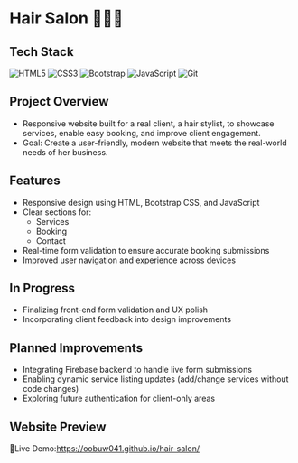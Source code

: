 # Hair Salon 💇🏽‍♀️
## Tech Stack
![HTML5](https://img.shields.io/badge/HTML5-E34F26?style=for-the-badge&logo=html5&logoColor=white)
![CSS3](https://img.shields.io/badge/CSS3-1572B6?style=for-the-badge&logo=css3&logoColor=white)
![Bootstrap](https://img.shields.io/badge/Bootstrap-563D7C?style=for-the-badge&logo=bootstrap&logoColor=white)
![JavaScript](https://img.shields.io/badge/JavaScript-F7DF1E?style=for-the-badge&logo=javascript&logoColor=black)
![Git](https://img.shields.io/badge/Git-F05032?style=for-the-badge&logo=git&logoColor=white)
## Project Overview
- Responsive website built for a real client, a hair stylist, to showcase services, enable easy booking, and improve client engagement.
- Goal: Create a user-friendly, modern website that meets the real-world needs of her business.

## Features
- Responsive design using HTML, Bootstrap CSS, and JavaScript
- Clear sections for:
  - Services
  - Booking
  - Contact
- Real-time form validation to ensure accurate booking submissions
- Improved user navigation and experience across devices

## In Progress
- Finalizing front-end form validation and UX polish
- Incorporating client feedback into design improvements

## Planned Improvements
- Integrating Firebase backend to handle live form submissions
- Enabling dynamic service listing updates (add/change services without code changes)
- Exploring future authentication for client-only areas

## Website Preview
🔗Live Demo:https://oobuw041.github.io/hair-salon/
